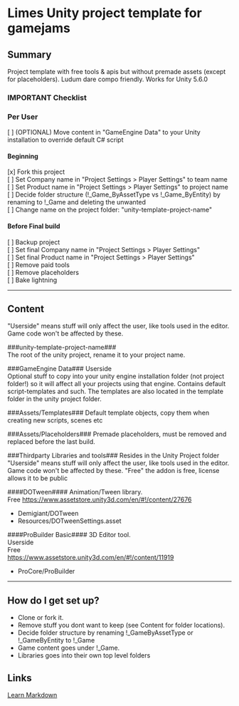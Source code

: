 # Limes Unity project template for gamejams #

## Summary ##
Project template with free tools & apis but without premade assets (except for placeholders). Ludum dare compo friendly.
Works for Unity 5.6.0

### IMPORTANT Checklist ###

### Per User ###
[ ] (OPTIONAL) Move content in "GameEngine Data" to your Unity installation to override default C# script
#### Beginning ####
[x] Fork this project    
[ ] Set Company name in "Project Settings > Player Settings" to team name   
[ ] Set Product name in "Project Settings > Player Settings" to project name   
[ ] Decide folder structure (!_Game_ByAssetType vs !_Game_ByEntity) by renaming to !_Game and deleting the unwanted     
[ ] Change name on the project folder: "unity-template-project-name"

#### Before Final build ####
[ ] Backup project  
[ ] Set final Company name in "Project Settings > Player Settings"    
[ ] Set final Product name in "Project Settings > Player Settings"    
[ ] Remove paid tools   
[ ] Remove placeholders   
[ ] Bake lightning 

--------

## Content ##
"Userside" means stuff will only affect the user, like tools used in the editor. Game code won't be affected by these.

###unity-template-project-name###  
The root of the unity project, rename it to your project name.   

###GameEngine Data###
Userside  
Optional stuff to copy into your unity engine installation folder (not project folder!) so it will affect all your
projects using that engine. Contains default script-templates and such. The templates are also located in the template folder in the unity project folder.   

###Assets/Templates###
Default template objects, copy them when creating new scripts, scenes etc

###Assets/Placeholders###
Premade placeholders, must be removed and replaced before the last build.

###Thirdparty Libraries and tools###
Resides in the Unity Project folder   
"Userside" means stuff will only affect the user, like tools used in the editor. Game code won't be affected by these.
"Free" the addon is free, license allows it to be public

####DOTween####
Animation/Tween library.  
Free 
https://www.assetstore.unity3d.com/en/#!/content/27676  

* Demigiant/DOTween
* Resources/DOTweenSettings.asset

####ProBuilder Basic####
3D Editor tool.  
Userside  
Free  
https://www.assetstore.unity3d.com/en/#!/content/11919

* ProCore/ProBuilder

---------

## How do I get set up? ##
* Clone or fork it.
* Remove stuff you dont want to keep (see Content for folder locations).
* Decide folder structure by renaming !_GameByAssetType or !_GameByEntity to !_Game
* Game content goes under !_Game. 
* Libraries goes into their own top level folders


## Links ##
[Learn Markdown](https://bitbucket.org/tutorials/markdowndemo)